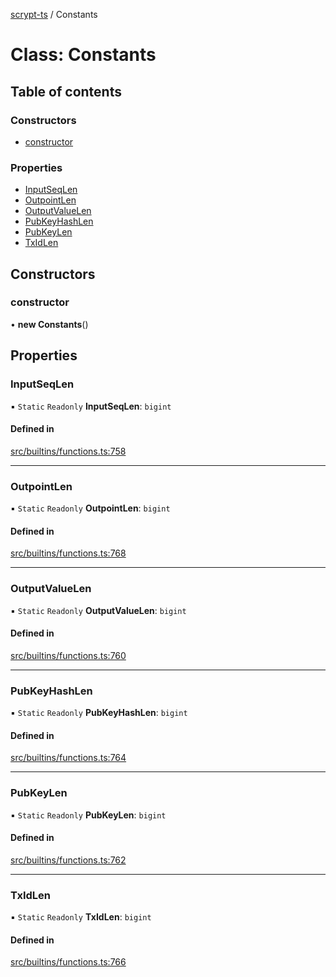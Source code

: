 [scrypt-ts](../README.md) / Constants

# Class: Constants

## Table of contents

### Constructors

- [constructor](Constants.md#constructor)

### Properties

- [InputSeqLen](Constants.md#inputseqlen)
- [OutpointLen](Constants.md#outpointlen)
- [OutputValueLen](Constants.md#outputvaluelen)
- [PubKeyHashLen](Constants.md#pubkeyhashlen)
- [PubKeyLen](Constants.md#pubkeylen)
- [TxIdLen](Constants.md#txidlen)

## Constructors

### constructor

• **new Constants**()

## Properties

### InputSeqLen

▪ `Static` `Readonly` **InputSeqLen**: `bigint`

#### Defined in

[src/builtins/functions.ts:758](https://github.com/sCrypt-Inc/ts-sCrypt/blob/c724703/src/builtins/functions.ts#L758)

___

### OutpointLen

▪ `Static` `Readonly` **OutpointLen**: `bigint`

#### Defined in

[src/builtins/functions.ts:768](https://github.com/sCrypt-Inc/ts-sCrypt/blob/c724703/src/builtins/functions.ts#L768)

___

### OutputValueLen

▪ `Static` `Readonly` **OutputValueLen**: `bigint`

#### Defined in

[src/builtins/functions.ts:760](https://github.com/sCrypt-Inc/ts-sCrypt/blob/c724703/src/builtins/functions.ts#L760)

___

### PubKeyHashLen

▪ `Static` `Readonly` **PubKeyHashLen**: `bigint`

#### Defined in

[src/builtins/functions.ts:764](https://github.com/sCrypt-Inc/ts-sCrypt/blob/c724703/src/builtins/functions.ts#L764)

___

### PubKeyLen

▪ `Static` `Readonly` **PubKeyLen**: `bigint`

#### Defined in

[src/builtins/functions.ts:762](https://github.com/sCrypt-Inc/ts-sCrypt/blob/c724703/src/builtins/functions.ts#L762)

___

### TxIdLen

▪ `Static` `Readonly` **TxIdLen**: `bigint`

#### Defined in

[src/builtins/functions.ts:766](https://github.com/sCrypt-Inc/ts-sCrypt/blob/c724703/src/builtins/functions.ts#L766)
